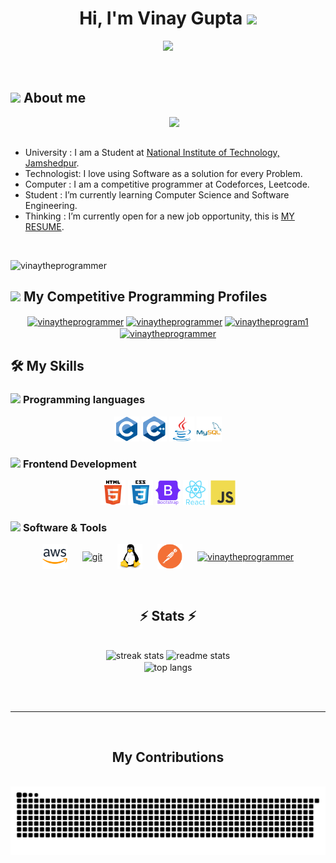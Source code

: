<h1 align="center">Hi, I'm Vinay Gupta <img src="https://media.giphy.com/media/hvRJCLFzcasrR4ia7z/giphy.gif" width="35"></h1>
<p align="center">
  <img src="https://readme-typing-svg.herokuapp.com?font=Time+New+Roman&color=%23C8BE25&size=25&center=true&vCenter=true&width=600&height=100&lines=Software+Engineer;Computer+Science+Student;Web+Developer;Always+learning+new+things">
</p>


<br>


	
## <picture><img src = "https://github.com/7oSkaaa/7oSkaaa/blob/main/Images/about_me.gif?raw=true" width = 50px></picture> About me

<picture> <img align="right" src="https://github.com/7oSkaaa/7oSkaaa/blob/main/Images/Right_Side.gif?raw=true" width = 250px></picture>

<br><br>

- University : I am a Student at [National Institute of Technology, Jamshedpur](https://www.nitjsr.ac.in/).
- Technologist: I love using Software as a solution for every Problem.
- Computer : I am a competitive programmer at Codeforces, Leetcode.
- Student : I’m currently learning Computer Science and Software Engineering.
- Thinking : I’m currently open for a new job opportunity, this is [MY RESUME](https://drive.google.com/file/d/1vtYpIJLR-d4HlVNwweZyrbY-mr7pXTi0/view?usp=sharing).

<br>

<p align="left"> <img src="https://komarev.com/ghpvc/?username=vinaytheprogrammer&label=Profile%20views&color=0e75b6&style=flat" alt="vinaytheprogrammer" /> </p>

## <picture> <img src="https://github.com/7oSkaaa/7oSkaaa/blob/main/Images/competitive_programming_profile.png?raw=true" width=40> </picture> My Competitive Programming Profiles

<p align="center">
<a href="https://codeforces.com/profile/vinaytheprogrammer" target="blank"><img align="center" src="https://raw.githubusercontent.com/rahuldkjain/github-profile-readme-generator/master/src/images/icons/Social/codeforces.svg" alt="vinaytheprogrammer" height="30" width="40" /></a>
<a href="https://leetcode.com/u/vinayguptanitjsr/" target="blank"><img align="center" src="https://raw.githubusercontent.com/rahuldkjain/github-profile-readme-generator/master/src/images/icons/Social/leet-code.svg" alt="vinaytheprogrammer" height="30" width="40" /></a>
<a href="https://www.hackerrank.com/vinaytheprogram1" target="blank"><img align="center" src="https://raw.githubusercontent.com/rahuldkjain/github-profile-readme-generator/master/src/images/icons/Social/hackerrank.svg" alt="vinaytheprogram1" height="30" width="40" /></a>
<a href="https://www.geeksforgeeks.org/user/vinaygupta12/" target="blank"><img align="center" src="https://raw.githubusercontent.com/rahuldkjain/github-profile-readme-generator/master/src/images/icons/Social/geeks-for-geeks.svg" alt="vinaytheprogrammer" height="30" width="40" /></a>


<!-- <a href="https://stackoverflow.com/users/19450935" target="blank"><img align="center" src="https://raw.githubusercontent.com/rahuldkjain/github-profile-readme-generator/master/src/images/icons/Social/stack-overflow.svg" alt="19450935" height="30" width="40" /></a>
<a href="https://www.codechef.com/users/vinaythepro" target="blank"><img align="center" src="https://img.icons8.com/color/49/000000/codechef.png" alt="vinaythepro" height="30" width="40" /></a> -->

</p>



## 🛠 My Skills

### <picture> <img src = "https://github.com/7oSkaaa/7oSkaaa/blob/main/Images/Programming_Languages.gif?raw=true" width = 50px>  </picture> Programming languages

<p align="center"> 
<a href="https://www.cprogramming.com/" target="_blank" rel="noreferrer"><img src="https://raw.githubusercontent.com/devicons/devicon/master/icons/c/c-original.svg" alt="c" width="40" height="40"/></a>
<a href="https://www.naukri.com/code360/profile/vinaygupta" target="_blank" rel="noreferrer"><img src="https://raw.githubusercontent.com/devicons/devicon/master/icons/cplusplus/cplusplus-original.svg" alt="cplusplus" width="40" height="40"/></a> 
<a href="https://www.java.com" target="_blank" rel="noreferrer"> <img src="https://raw.githubusercontent.com/devicons/devicon/master/icons/java/java-original.svg" alt="java" width="40" height="40"/></a> <a href="https://www.mysql.com/" target="_blank" rel="noreferrer"> <img src="https://raw.githubusercontent.com/devicons/devicon/master/icons/mysql/mysql-original-wordmark.svg" alt="mysql" width="40" height="40"/> </a> 
  </a>
</p>

### <picture> <img src = "https://github.com/7oSkaaa/7oSkaaa/blob/main/Images/Front_End.gif?raw=true" width = 50px>  </picture> Frontend Development
<p align="center"> 
<a href="https://www.w3.org/html/" target="_blank" rel="noreferrer"><img src="https://raw.githubusercontent.com/devicons/devicon/master/icons/html5/html5-original-wordmark.svg" alt="html5" width="40" height="40"/></a> 
<a href="https://www.w3schools.com/css/" target="_blank" rel="noreferrer"><img src="https://raw.githubusercontent.com/devicons/devicon/master/icons/css3/css3-original-wordmark.svg" alt="css3" width="40" height="40"/></a> 
<a href="https://getbootstrap.com" target="_blank" rel="noreferrer"><img src="https://raw.githubusercontent.com/devicons/devicon/master/icons/bootstrap/bootstrap-plain-wordmark.svg" alt="bootstrap" width="40" height="40"/></a> 
<a href="https://reactjs.org/" target="_blank" rel="noreferrer"><img src="https://raw.githubusercontent.com/devicons/devicon/master/icons/react/react-original-wordmark.svg" alt="react" width="40" height="40"/></a>
<a href="https://developer.mozilla.org/en-US/docs/Web/JavaScript" target="_blank" rel="noreferrer"><img src="https://raw.githubusercontent.com/devicons/devicon/master/icons/javascript/javascript-original.svg" alt="javascript" width="40" height="40"/></a>
</p>

 ### <picture> <img src = "https://github.com/7oSkaaa/7oSkaaa/blob/main/Images/Software_Tools.gif?raw=true" width = 50px>  </picture> Software & Tools
<p align="center">
<a href="https://aws.amazon.com" target="_blank" rel="noreferrer"><img src="https://raw.githubusercontent.com/devicons/devicon/master/icons/amazonwebservices/amazonwebservices-original-wordmark.svg" alt="aws" width="40" height="40" style="vertical-align:middle; margin: 0 10px;" /></a>
<a href="https://git-scm.com/" target="_blank" rel="noreferrer"><img src="https://www.vectorlogo.zone/logos/git-scm/git-scm-icon.svg" alt="git" width="40" height="40" style="vertical-align:middle; margin: 0 10px;" /></a>
<a href="https://www.linux.org/" target="_blank" rel="noreferrer"><img src="https://raw.githubusercontent.com/devicons/devicon/master/icons/linux/linux-original.svg" alt="linux" width="40" height="40" style="vertical-align:middle; margin: 0 10px;" /></a>
<a href="https://web.postman.co/me?" target="_blank" rel="noreferrer"><img src="https://raw.githubusercontent.com/devicons/devicon/master/icons/postman/postman-original.svg" alt="postman" width="40" height="40" style="vertical-align:middle; margin: 0 10px;" /></a>
<a href="https://codepen.io/vinaytheprogrammer" target="_blank" rel="noreferrer">
<img src="https://raw.githubusercontent.com/rahuldkjain/github-profile-readme-generator/master/src/images/icons/Social/codepen.svg" alt="vinaytheprogrammer" height="40" width="40" style="vertical-align:middle; margin: 0 10px;" /></a>
</p>


<br> 
<h2 align="center">⚡ Stats ⚡</h2>
<br>
<div align=center>
  <img width=390 src="https://github-readme-streak-stats.herokuapp.com/?user=vinaytheprogrammer&count_private=true&theme=react&border_radius=10" alt="streak stats"/>

  <img width=390 src="https://github-readme-stats.vercel.app/api?username=vinaytheprogrammer&count_private=true&show_icons=true&theme=react&rank_icon=github&border_radius=10" alt="readme stats" />
  <br/>
  <img width=325 align="center" src="https://github-readme-stats.vercel.app/api/top-langs/?username=vinaytheprogrammer&include_all_commits=true&count_private=true&layout=compact&langs_count=8&theme=react&border_radius=10&size_weight=0.5&count_weight=0.5&exclude_repo=github-readme-stats" alt="top langs" />
</div>

<br/><br/>

<hr/>

<br/>

<div align="center">
  <h2> My Contributions</h2>
  <br>
<img alt="snake eating my contributions" src="https://raw.githubusercontent.com/vinaytheprogrammer/vinaytheprogrammer/output/github-contribution-grid-snake.svg" />
  
  <br/><br/><br/>
</div>
